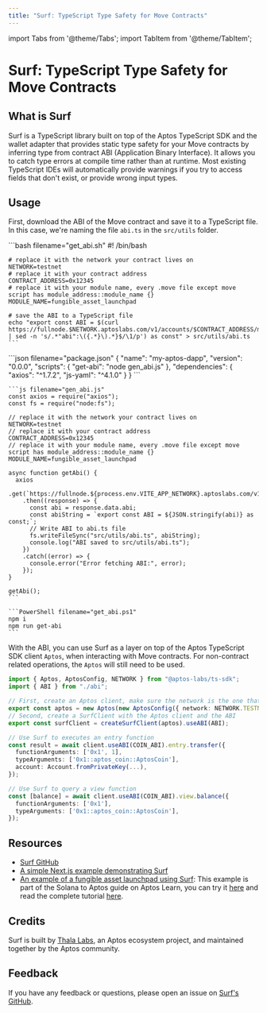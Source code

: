 ```yaml
---
title: "Surf: TypeScript Type Safety for Move Contracts"
---
```


import Tabs from '@theme/Tabs';
import TabItem from '@theme/TabItem';

# Surf: TypeScript Type Safety for Move Contracts

## What is Surf

Surf is a TypeScript library built on top of the Aptos TypeScript SDK and the wallet adapter that provides static type safety for your Move contracts by inferring type from contract ABI (Application Binary Interface). It allows you to catch type errors at compile time rather than at runtime. Most existing TypeScript IDEs will automatically provide warnings if you try to access fields that don't exist, or provide wrong input types.

## Usage

First, download the ABI of the Move contract and save it to a TypeScript file. In this case, we're naming the file `abi.ts` in the `src/utils` folder.

<Tabs groupId="surf-usage">
  <TabItem value="mac-linux" label="Mac & Linux">
    ```bash filename="get_abi.sh"
    #! /bin/bash

    # replace it with the network your contract lives on
    NETWORK=testnet
    # replace it with your contract address
    CONTRACT_ADDRESS=0x12345
    # replace it with your module name, every .move file except move script has module_address::module_name {}
    MODULE_NAME=fungible_asset_launchpad

    # save the ABI to a TypeScript file
    echo "export const ABI = $(curl https://fullnode.$NETWORK.aptoslabs.com/v1/accounts/$CONTRACT_ADDRESS/module/$MODULE_NAME | sed -n 's/.*"abi":\({.*}\).*}$/\1/p') as const" > src/utils/abi.ts
    ```

  </TabItem>
  <TabItem value="windows" label="Windows">
  ```json filename="package.json"
    {
      "name": "my-aptos-dapp",
      "version": "0.0.0",
      "scripts": {
        "get-abi": "node gen_abi.js"
      },
      "dependencies": {
        "axios": "^1.7.2",
        "js-yaml": "^4.1.0"
      }
    }
    ```

    ```js filename="gen_abi.js"
    const axios = require("axios");
    const fs = require("node:fs");

    // replace it with the network your contract lives on
    NETWORK=testnet
    // replace it with your contract address
    CONTRACT_ADDRESS=0x12345
    // replace it with your module name, every .move file except move script has module_address::module_name {}
    MODULE_NAME=fungible_asset_launchpad

    async function getAbi() {
      axios
        .get(`https://fullnode.${process.env.VITE_APP_NETWORK}.aptoslabs.com/v1/accounts/0x${accountAddress}/module/${MODULE_NAME}`)
        .then((response) => {
          const abi = response.data.abi;
          const abiString = `export const ABI = ${JSON.stringify(abi)} as const;`;
          // Write ABI to abi.ts file
          fs.writeFileSync("src/utils/abi.ts", abiString);
          console.log("ABI saved to src/utils/abi.ts");
        })
        .catch((error) => {
          console.error("Error fetching ABI:", error);
        });
    }

    getAbi();
    ```

    ```PowerShell filename="get_abi.ps1"
    npm i
    npm run get-abi
    ```

  </TabItem>
</Tabs>

With the ABI, you can use Surf as a layer on top of the Aptos TypeScript SDK client `Aptos`, when interacting with Move contracts. For non-contract related operations, the `Aptos` will still need to be used.

```ts filename="src/utils/aptos.ts"
import { Aptos, AptosConfig, NETWORK } from "@aptos-labs/ts-sdk";
import { ABI } from "./abi";

// First, create an Aptos client, make sure the network is the one that contract lives on
export const aptos = new Aptos(new AptosConfig({ network: NETWORK.TESTNET }));
// Second, create a SurfClient with the Aptos client and the ABI
export const surfClient = createSurfClient(aptos).useABI(ABI);

// Use Surf to executes an entry function
const result = await client.useABI(COIN_ABI).entry.transfer({
  functionArguments: ['0x1', 1],
  typeArguments: ['0x1::aptos_coin::AptosCoin'],
  account: Account.fromPrivateKey(...),
});

// Use Surf to query a view function
const [balance] = await client.useABI(COIN_ABI).view.balance({
  functionArguments: ['0x1'],
  typeArguments: ['0x1::aptos_coin::AptosCoin'],
});
```

## Resources

- [Surf GitHub](https://github.com/ThalaLabs/surf)
- [A simple Next.js example demonstrating Surf](https://github.com/ThalaLabs/surf/tree/main/example)
- [An example of a fungible asset launchpad using Surf](https://github.com/aptos-labs/move-by-examples/tree/main/fungible-asset-launchpad): This example is part of the Solana to Aptos guide on Aptos Learn, you can try it [here](https://fungible-asset-launchpad.vercel.app/) and read the complete tutorial [here](https://learn.aptoslabs.com/example/solana-to-aptos-2/fa-launchpad/demo).

## Credits

Surf is built by [Thala Labs](https://thala.fi/), an Aptos ecosystem project, and maintained together by the Aptos community.

## Feedback

If you have any feedback or questions, please open an issue on [Surf's GitHub](https://github.com/ThalaLabs/surf/issues).
